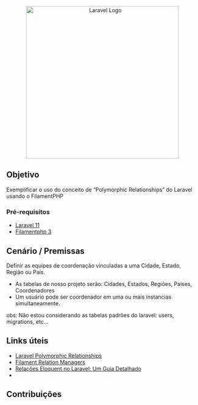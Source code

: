 <p align="center"><a href="https://laravel.com" target="_blank"><img src="https://raw.githubusercontent.com/laravel/art/master/logo-lockup/5%20SVG/2%20CMYK/1%20Full%20Color/laravel-logolockup-cmyk-red.svg" width="400" alt="Laravel Logo"></a></p>

## Objetivo

Exemplificar o uso do conceito de “Polymorphic Relationships” do Laravel usando o FilamentPHP

### Pré-requisitos

- [Laravel 11](https://laravel.com/docs/11.x/installation)
- [Filamentphp 3](https://filamentphp.com/docs/3.x/panels/installation)

## Cenário / Premissas

Definir as equipes de coordenação vinculadas a uma Cidade, Estado, Região ou País.

- As tabelas de nosso projeto serão: Cidades, Estados, Regiões, Paises, Coordenadores
- Um usuário pode ser coordenador em uma ou mais instancias simultaneamente.

obs: Não estou considerando as tabelas padrões do laravel: users, migrations, etc...


## Links úteis

- [Laravel Polymorphic Relationships](https://laravel.com/docs/11.x/eloquent-relationships#polymorphic-relationships)
- [Filament Relation Managers](https://filamentphp.com/docs/3.x/panels/resources/relation-managers)
- [Relações Eloquent no Laravel: Um Guia Detalhado](https://kinsta.com/pt/blog/relacoes-eloquent-laravel/#relacionamentos-polymorphic)
- 

## Contribuições



